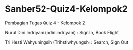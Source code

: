 # Sanber52-Quiz4-Kelompok2

Pembagian Tugas Quiz 4 - Kelompok 2


Nurul Dini Indriyani (ndiniindriyani) : Sign In, Book Flight

Tri Hesti Wahyuningsih (Trihstiwhyungsh) : Search, Sign Out